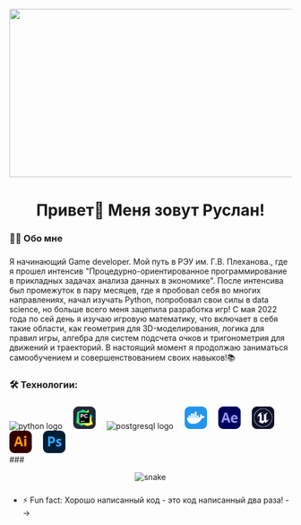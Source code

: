 <br clear="both">

<div align="center">
  <img height="300" width="600" src="https://media1.tenor.com/m/_EYOsX_1CUkAAAAC/pixel-night.gif"  />
</div>

###

<h1 align="center">Привет👋 Меня зовут Руслан!</h1>
<h3 align="left">👩‍💻  Обо мне</h3>

###

<p align="left">Я начинающий Game developer. Мой путь в РЭУ им. Г.В. Плеханова., где я прошел интенсив "Процедурно-ориентированное программирование в прикладных задачах анализа данных в экономике". После интенсива был промежуток в пару месяцев, где я пробовал себя во многих направлениях, начал изучать Python, попробовал свои силы в data science, но больше всего меня зацепила разработка игр! С мая 2022 года по сей день я изучаю игровую математику, что включает в себя такие области, как геометрия для 3D-моделирования, логика для правил игры, алгебра для систем подсчета очков и тригонометрия для движений и траекторий. В настоящий момент я продолжаю заниматься самообучением и совершенствованием своих навыков!📚 

<h3 align="left">🛠 Технологии:</h3>

###

<div align="left">
  
  <img src="https://skillicons.dev/icons?i=py" height="40" alt="python logo"  />
  <img width="12" />
  <img src="https://github.com/tandpfun/skill-icons/blob/main/icons/PyCharm-Dark.svg" height = "40" alt ="PyCharm logo"/>
  <img width="12" />
  <img src="https://skillicons.dev/icons?i=postgres" height="40" alt="postgresql logo"  />
  <img width="12" />
  <img src = "https://github.com/tandpfun/skill-icons/blob/main/icons/Docker.svg" height = "40" alt ="Docker logo"/>
  <img width = "12"/>
  <img src = "https://github.com/tandpfun/skill-icons/blob/main/icons/AfterEffects.svg" height = "40" alt "AfterEffects logo" />
  <img width = "12" />
  <img src="https://github.com/tandpfun/skill-icons/blob/main/icons/UnrealEngine.svg" height="40" alt="Unreal Engine ligi" />
  <img width ="12" />
  <img src="https://github.com/tandpfun/skill-icons/raw/main/icons/Illustrator.svg" height = "40" alt="Adobe Illustrator logo" />
  <img width="12" />
  <img src="https://github.com/tandpfun/skill-icons/raw/main/icons/Photoshop.svg" height = "40" alt="Photoshop logo"  />
  <img width="12" />
  
</div>
###

<p align="center">
 <img width="600" src="assets/github-snake.svg" alt="snake"/>
</p>

###
- ⚡ Fun fact: Хорошо написанный код - это код написанный два раза!
-->
